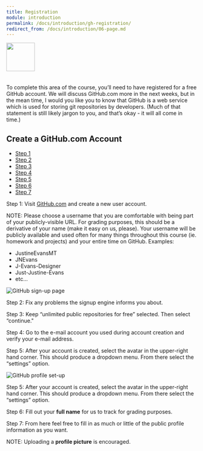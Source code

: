 ```yaml
---
title: Registration
module: introduction
permalink: /docs/introduction/gh-registration/
redirect_from: /docs/introduction/06-page.md
---
```


<img src="./../../../img/arrow-divider.svg" style="width: 75px; border: none; margin: 0px 0 20px 0" />

To complete this area of the course, you’ll need to have registered for a free GitHub account. We will discuss GitHub.com more in the next weeks, but in the mean time, I would you like you to know that GitHub is a web service which is used for storing git repositories by developers. (Much of that statement is still likely jargon to you, and that’s okay - it will all come in time.)


## Create a GitHub.com Account

<ul class="nav nav-tabs">
  <li class="active"><a href="#step1" data-toggle="tab">Step 1</a></li>
  <li><a href="#step2" data-toggle="tab">Step 2</a></li>
  <li><a href="#step3" data-toggle="tab">Step 3</a></li>
  <li><a href="#step4" data-toggle="tab">Step 4</a></li>
  <li><a href="#step5" data-toggle="tab">Step 5</a></li>
  <li><a href="#step6" data-toggle="tab">Step 6</a></li>
  <li><a href="#step7" data-toggle="tab">Step 7</a></li>
</ul>
<div id="myTabContent" class="tab-content">
  <div class="tab-pane fade active in" id="step1">
    <p>Step 1: Visit <a href="https://github.com/" target="_blank">GitHub.com</a> and create a new user account.</p>
    <p><span class="label label-info">NOTE:</span> Please choose a username that you are comfortable with being part of your publicly-visible URL. For grading purposes, this should be a derivative of your name (make it easy on us, please). Your username will be publicly available and used often for many things throughout this course (ie. homework and projects) and your entire time on GitHub. Examples:
      <ul>
        <li>JustineEvansMT</li>
        <li>JNEvans</li>
        <li>J-Evans-Designer</li>
        <li>Just-Justine-Evans</li>
        <li>etc...</li>
      </ul>
      <img src="../img/gh-signup.jpg" alt="GitHub sign-up page" />
    </p>
  </div>
  <div class="tab-pane fade" id="step2">
    <p>Step 2: Fix any problems the signup engine informs you about.</p>
  </div>
  <div class="tab-pane fade" id="step3">
    <p>Step 3: Keep “unlimited public repositories for free” selected. Then select “continue."</p>
  </div>
  <div class="tab-pane fade" id="step4">
    <p>Step 4: Go to the e-mail account you used during account creation and verify your e-mail address.</p>
  </div>
  <div class="tab-pane fade" id="step5">
    <p>Step 5: After your account is created, select the avatar in the upper-right hand corner. This should produce a dropdown menu. From there select the “settings” option.</p>
    <img src="../img/gh-settings.jpg" alt="GitHub profile set-up" />
  </div>
  <div class="tab-pane fade" id="step6">
    <p>Step 5: After your account is created, select the avatar in the upper-right hand corner. This should produce a dropdown menu. From there select the “settings” option.</p>
  </div>
  <div class="tab-pane fade" id="step6">
    <p>Step 6: Fill out your <b>full name</b> for us to track for grading purposes.</p>
  </div>
  <div class="tab-pane fade" id="step7">
    <p>Step 7: From here feel free to fill in as much or little of the public profile information as you want.</p>
    <p><span class="label label-info">NOTE:</span> Uploading a <b>profile picture</b> is encouraged.</p>
  </div>
</div>
